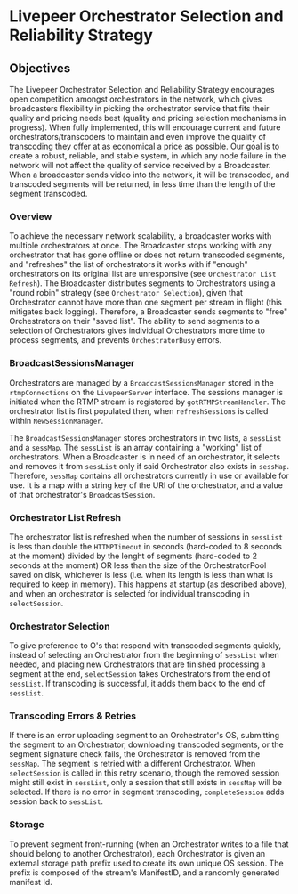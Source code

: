 # Livepeer Orchestrator Selection and Reliability Strategy

## Objectives

The Livepeer Orchestrator Selection and Reliability Strategy encourages open competition amongst orchestrators in the network, which gives broadcasters flexibility in picking the orchestrator service that fits their quality and pricing needs best (quality and pricing selection mechanisms in progress). When fully implemented, this will encourage current and future orchestrators/transcoders to maintain and even improve the quality of transcoding they offer at as economical a price as possible. Our goal is to create a robust, reliable, and stable system, in which any node failure in the network will not affect the quality of service received by a Broadcaster. When a broadcaster sends video into the network, it will be transcoded, and transcoded segments will be returned, in less time than the length of the segment transcoded.

### Overview

To achieve the necessary network scalability, a broadcaster works with multiple orchestrators at once. The Broadcaster stops working with any orchestrator that has gone offline or does not return transcoded segments, and "refreshes" the list of orchestrators it works with if "enough" orchestrators on its original list are unresponsive (see `Orchestrator List Refresh`). The Broadcaster distributes segments to Orchestrators using a "round robin" strategy (see `Orchestrator Selection`), given that Orchestrator cannot have more than one segment per stream in flight (this mitigates back logging). Therefore, a Broadcaster sends segments to "free" Orchestrators on their "saved list". The ability to send segments to a selection of Orchestrators gives individual Orchestrators more time to process segments, and prevents `OrchestratorBusy` errors.

### BroadcastSessionsManager

Orchestrators are managed by a `BroadcastSessionsManager` stored in the `rtmpConnections` on the `LivepeerServer` interface. The sessions manager is initiated when the RTMP stream is registered by `gotRTMPStreamHandler`. The orchestrator list is first populated then, when `refreshSessions` is called within `NewSessionManager`.

The `BroadcastSessionsManager` stores orchestrators in two lists, a `sessList` and a `sessMap`.  The `sessList` is an array containing a "working" list of orchestrators. When a Broadcaster is in need of an orchestrator, it selects and removes it from `sessList` only if said Orchestrator also exists in `sessMap`. Therefore, `sessMap` contains all orchestrators currently in use or available for use. It is a map with a string key of the URI of the orchestrator, and a value of that orchestrator's `BroadcastSession`.

### Orchestrator List Refresh

The orchestrator list is refreshed when the number of sessions in `sessList` is less than double the `HTTMPTimeout` in seconds (hard-coded to 8 seconds at the moment) divided by the lenght of segments (hard-coded to 2 seconds at the moment) OR less than the size of the OrchestratorPool saved on disk, whichever is less (i.e. when its length is less than what is required to keep in memory). This happens at startup (as described above), and when an orchestrator is selected for individual transcoding in `selectSession`.

### Orchestrator Selection

To give preference to O's that respond with transcoded segments quickly, instead of selecting an Orchestrator from the beginning of `sessList` when needed, and placing new Orchestrators that are finished processing a segment at the end, `selectSession` takes Orchestrators from the end of `sessList`. If transcoding is successful, it adds them back to the end of `sessList`. 

### Transcoding Errors & Retries

If there is an error uploading segment to an Orchestrator's OS, submitting the segment to an Orchestrator, downloading transcoded segments, or the segment signature check fails, the Orchestrator is removed from the `sessMap`. The segment is retried with a different Orchestrator. When `selectSession` is called in this retry scenario, though the removed session might still exist in `sessList`, only a session that still exists in `sessMap` will be selected.  If there is no error in segment transcoding, `completeSession` adds session back to `sessList`.

### Storage

To prevent segment front-running (when an Orchestrator writes to a file that should belong to another Orchestrator), each Orchestrator is given an external storage path prefix used to create its own unique OS session. The prefix is composed of the stream's ManifestID, and a randomly generated manifest Id. 
